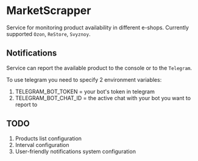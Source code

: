 # MarketScrapper

Service for monitoring product availability in different e-shops. Currently supported `Ozon`, `ReStore`, `Svyznoy`.

## Notifications

Service can report the available product to the console or to the `Telegram`.

To use telegram you need to specify 2 environment variables:

1. TELEGRAM_BOT_TOKEN = your bot's token in telegram
2. TELEGRAM_BOT_CHAT_ID = the active chat with your bot you want to report to

## TODO

1. Products list configuration
2. Interval configuration
3. User-friendly notifications system configuration
